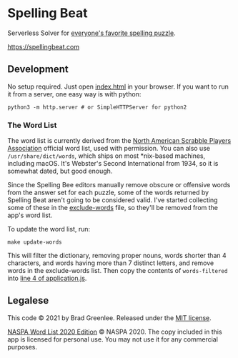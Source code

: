 # Spelling Beat

Serverless Solver for [everyone's favorite spelling puzzle](https://www.nytimes.com/puzzles/spelling-bee).

<https://spellingbeat.com>

## Development

No setup required. Just open [index.html](index.html) in your browser. If you want to run it from a server, one easy way is with python:

```
python3 -m http.server # or SimpleHTTPServer for python2
```

### The Word List

The word list is currently derived from the [North American Scrabble Players Association](http:/www.scrabbleplayers.org) official word list, used with permission. You can also use `/usr/share/dict/words`, which ships on most *nix-based machines, including macOS. It's Webster's Second International from 1934, so it is somewhat dated, but good enough.

Since the Spelling Bee editors manually remove obscure or offensive words from the answer set for each puzzle, some of the words returned by Spelling Beat aren't going to be considered valid. I've started collecting some of these in the [exclude-words](exclude-words) file, so they'll be removed from the app's word list.

To update the word list, run:

```
make update-words
```

This will filter the dictionary, removing proper nouns, words shorter than 4 characters, and words having more than 7 distinct letters, and remove words in the exclude-words list. Then copy the contents of `words-filtered` into [line 4 of application.js](js/application.js#L4).

## Legalese

This code © 2021 by Brad Greenlee. Released under the [MIT license](LICENSE).

[NASPA Word List 2020 Edition](http:/www.scrabbleplayers.org) © NASPA 2020. The copy included in this app is licensed for personal use. You may not use it for any commercial purposes.
